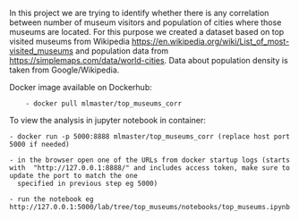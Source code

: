 In this project we are trying to identify whether there is any correlation between number of museum visitors and population of cities where those museums are located. For this purpose we created a dataset based on top visited museums from Wikipedia https://en.wikipedia.org/wiki/List_of_most-visited_museums and population data from https://simplemaps.com/data/world-cities. Data about population density is taken from Google/Wikipedia.


Docker image available on Dockerhub: 

        - docker pull mlmaster/top_museums_corr

To view the analysis in jupyter notebook in container: 

	- docker run -p 5000:8888 mlmaster/top_museums_corr (replace host port 5000 if needed)

	- in the browser open one of the URLs from docker startup logs (starts with  "http://127.0.0.1:8888/" and includes access token, make sure to update the port to match the one 
 	  specified in previous step eg 5000)

	- run the notebook eg http://127.0.0.1:5000/lab/tree/top_museums/notebooks/top_museums.ipynb
 